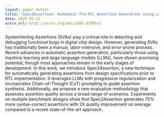 ```yaml
---
layout: paper_detail
title: "Spec2Assertion: Automatic Pre-RTL Assertion Generation using Large Language Models with Progressive Regularization"
date: 2025-05-12
arxiv_url: http://arxiv.org/abs/2505.07995v2
---
```


SystemVerilog Assertions (SVAs) play a critical role in detecting and debugging functional bugs in digital chip design. However, generating SVAs has traditionally been a manual, labor-intensive, and error-prone process. Recent advances in automatic assertion generation, particularly those using machine learning and large language models (LLMs), have shown promising potential, though most approaches remain in the early stages of development. In this work, we introduce Spec2Assertion, a new technique for automatically generating assertions from design specifications prior to RTL implementation. It leverages LLMs with progressive regularization and incorporates Chain-of-Thought (CoT) prompting to guide assertion synthesis. Additionally, we propose a new evaluation methodology that assesses assertion quality across a broad range of scenarios. Experiments on multiple benchmark designs show that Spec2Assertion generates 70% more syntax-correct assertions with 2X quality improvement on average compared to a recent state-of-the-art approach.
